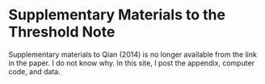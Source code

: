 # Supplementary Materials to the Threshold Note

Supplementary materials to Qian (2014) is no longer available from the link in the paper. I do not know why.  In this site, I post the appendix, computer code, and data.